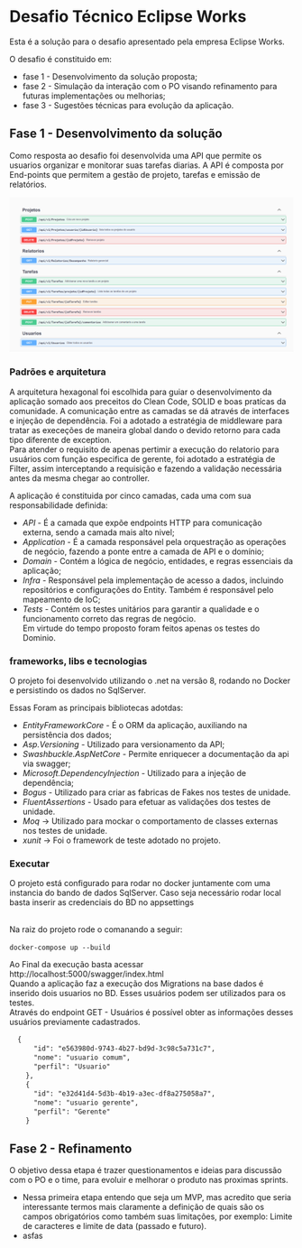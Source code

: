 # Desafio Técnico Eclipse Works
Esta é a solução para o desafio apresentado pela empresa Eclipse Works.

O desafio é constituido em:
* fase 1 - Desenvolvimento da solução proposta;
* fase 2 - Simulação da interação com o PO visando refinamento para futuras implementações ou melhorias;
* fase 3 - Sugestões técnicas para evolução da aplicação.

## Fase 1 - Desenvolvimento da solução

Como resposta ao desafio foi desenvolvida uma API que permite os usuarios organizar e monitorar suas tarefas diarias.
A API é composta por End-points que permitem a gestão de projeto, tarefas e emissão de relatórios.<br>

![alt](docs/swagger-api.png)

### Padrões e arquitetura
A arquitetura hexagonal foi escolhida para guiar o desenvolvimento da aplicação somado aos preceitos do Clean Code, SOLID e boas pratícas da comunidade.
A comunicação entre as camadas se dá através de interfaces e injeção de dependência. Foi a adotado a estratégia de middleware para tratar as execeções de maneira global
dando o devido retorno para cada tipo diferente de exception.<BR>
Para atender o requisito de apenas pertimir a execução do relatorio para usuários com função especifica de gerente, foi adotado a estratégia de Filter, assim interceptando a requisição 
e fazendo a validação necessária antes da mesma chegar ao controller.<br>

A aplicação é constituida por cinco camadas, cada uma com sua responsabilidade definida:
* *API* - É a camada que expõe endpoints HTTP para comunicação externa, sendo a camada mais alto nivel;
* *Application* - É a camada responsável pela orquestração as operações de negócio, fazendo a ponte entre a camada de API e o domínio;
* *Domain* - Contém a lógica de negócio, entidades, e regras essenciais da aplicação;
* *Infra* - Responsável pela implementação de acesso a dados, incluindo repositórios e configurações do Entity. Também é responsável pelo mapeamento de IoC;
* *Tests* - Contém os testes unitários para garantir a qualidade e o funcionamento correto das regras de negócio.<br> 
Em virtude do tempo proposto foram feitos apenas os testes do Dominio. 

### frameworks, libs e tecnologias
O projeto foi desenvolvido utilizando o .net na versão 8, rodando no Docker e persistindo os dados no SqlServer.<br>

Essas Foram as principais bibliotecas adotdas:
* *EntityFrameworkCore* - É o ORM da aplicação, auxiliando na persistência dos dados;
* *Asp.Versioning* - Utilizado para versionamento da API;
* *Swashbuckle.AspNetCore* - Permite enriquecer a documentação da api via swagger;
* *Microsoft.DependencyInjection* - Utilizado para a injeção de dependência;
* *Bogus* - Utilizado para criar as fabricas de Fakes nos testes de unidade.
* *FluentAssertions* - Usado para efetuar as validações dos testes de unidade.
* *Moq* -> Utilizado para mockar o comportamento de classes externas nos testes de unidade.
* *xunit* -> Foi o framework de teste adotado no projeto.

### Executar
O projeto está configurado para rodar no docker juntamente com uma instancia do bando de dados SqlServer. Caso seja necessário rodar local basta inserir as credenciais do BD no appsettings<br>
<br>

Na raiz do projeto rode o comanando a seguir:<br>

``` docker-compose up --build ```

Ao Final da execução basta acessar http://localhost:5000/swagger/index.html <br>
Quando a aplicação faz a execução dos Migrations na base dados é inserido dois usuarios no BD. Esses usuários podem ser utilizados para os testes.<br>
Através do endpoint GET - Usuários é possível obter as informações desses usuários previamente cadastrados.

``` 
  {
      "id": "e563980d-9743-4b27-bd9d-3c98c5a731c7",
      "nome": "usuario comum",
      "perfil": "Usuario"
    },
    {
      "id": "e32d41d4-5d3b-4b19-a3ec-df8a275058a7",
      "nome": "usuario gerente",
      "perfil": "Gerente"
    }
 ```
## Fase 2 - Refinamento
O objetivo dessa etapa é trazer questionamentos e ideias para discussão com o PO e o time, para evoluir e melhorar o produto nas proximas sprints.

* Nessa primeira etapa entendo que seja um MVP, mas acredito que seria interessante termos mais claramente a definição de quais são os campos obrigatórios como também suas limitações, por exemplo: Limite de caracteres e  limite de data (passado e futuro).
* asfas

